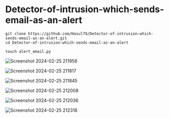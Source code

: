 # Detector-of-intrusion-which-sends-email-as-an-alert
```
git clone https://github.com/Hasul79/Detector-of-intrusion-which-sends-email-as-an-alert.git
cd Detector-of-intrusion-which-sends-email-as-an-alert

```
```
touch alert_email.py

```

![Screenshot 2024-02-25 211956](https://github.com/Hasul79/Detector-of-intrusion-which-sends-email-as-an-alert/assets/95657084/214ea343-f98e-430f-aa1b-713964d8d552)

![Screenshot 2024-02-25 211817](https://github.com/Hasul79/Detector-of-intrusion-which-sends-email-as-an-alert/assets/95657084/61247f74-bed5-42f8-852d-e759c94fa884)


![Screenshot 2024-02-25 211845](https://github.com/Hasul79/Detector-of-intrusion-which-sends-email-as-an-alert/assets/95657084/c860310f-8bef-4643-95fd-cd8cc6174506)

![Screenshot 2024-02-25 212008](https://github.com/Hasul79/Detector-of-intrusion-which-sends-email-as-an-alert/assets/95657084/75c54f89-7ce7-436c-901e-a4ae671de910)


![Screenshot 2024-02-25 212036](https://github.com/Hasul79/Detector-of-intrusion-which-sends-email-as-an-alert/assets/95657084/72ede183-3d74-4949-80ac-af500613df68)


![Screenshot 2024-02-25 212318](https://github.com/Hasul79/Detector-of-intrusion-which-sends-email-as-an-alert/assets/95657084/f2254c5f-36fc-40aa-9fcb-d53eb98b9395)
